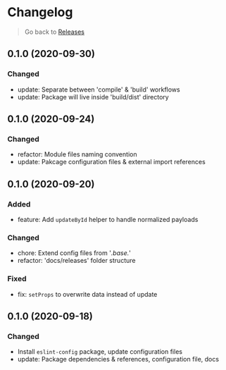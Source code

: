 # Changelog

> Go back to [Releases](../index.md#010-2020-10-01)

## 0.1.0 (2020-09-30)

### Changed

- update: Separate between 'compile' & 'build' workflows
- update: Package will live inside 'build/dist' directory

## 0.1.0 (2020-09-24)

### Changed

- refactor: Module files naming convention
- update: Pakcage configuration files & external import references

## 0.1.0 (2020-09-20)

### Added

- feature: Add `updateById` helper to handle normalized payloads

### Changed

- chore: Extend config files from '*.base.*'
- refactor: 'docs/releases' folder structure

### Fixed

- fix: `setProps` to overwrite data instead of update

## 0.1.0 (2020-09-18)

### Changed

- Install `eslint-config` package, update configuration files
- update: Package dependencies & references, configuration file, docs
